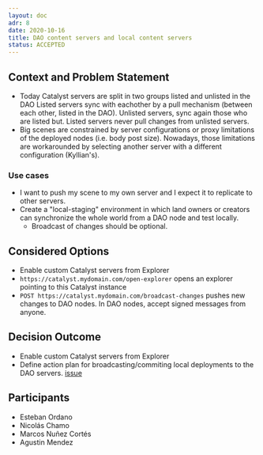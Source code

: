 ```yaml
---
layout: doc
adr: 8
date: 2020-10-16
title: DAO content servers and local content servers
status: ACCEPTED
---
```


## Context and Problem Statement

- Today Catalyst servers are split in two groups listed and unlisted in the DAO
  Listed servers sync with eachother by a pull mechanism (between each other, listed in the DAO).
  Unlisted servers, sync again those who are listed but. Listed servers never pull changes from unlisted servers.
- Big scenes are constrained by server configurations or proxy limitations of the deployed nodes (i.e. body post size). Nowadays, those limitations are workarounded by selecting another server with a different configuration (Kyllian's).

### Use cases

- I want to push my scene to my own server and I expect it to replicate to other servers.
- Create a "local-staging" environment in which land owners or creators can synchronize the whole world from a DAO node and test locally.
  - Broadcast of changes should be optional.

## Considered Options

- Enable custom Catalyst servers from Explorer
- `https://catalyst.mydomain.com/open-explorer` opens an explorer pointing to this Catalyst instance
- `POST https://catalyst.mydomain.com/broadcast-changes` pushes new changes to DAO nodes. In DAO nodes, accept signed messages from anyone.

## Decision Outcome

- Enable custom Catalyst servers from Explorer
- Define action plan for broadcasting/commiting local deployments to the DAO servers. [issue](https://github.com/decentraland/catalyst/issues/195)

## Participants

- Esteban Ordano
- Nicolás Chamo
- Marcos Nuñez Cortés
- Agustin Mendez
